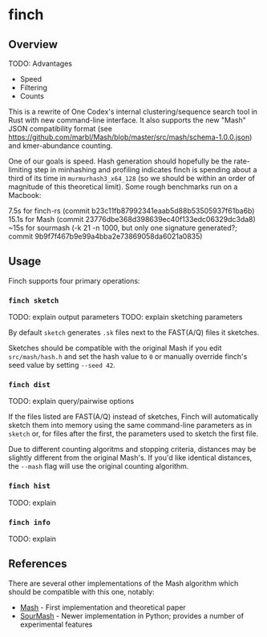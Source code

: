 
# finch #

## Overview ##

TODO: Advantages
- Speed
- Filtering
- Counts


This is a rewrite of One Codex's internal clustering/sequence search tool in Rust with  new command-line interface.
It also supports the new "Mash" JSON compatibility format (see https://github.com/marbl/Mash/blob/master/src/mash/schema-1.0.0.json) and kmer-abundance counting.

One of our goals is speed. Hash generation should hopefully be the rate-limiting step in minhashing and profiling indicates finch is spending about a third of its time in `murmurhash3_x64_128` (so we should be within an order of magnitude of this theoretical limit). Some rough benchmarks run on a Macbook:

7.5s for finch-rs (commit b23c11fb87992341eaab5d88b53505937f61ba6b)
15.1s for Mash (commit 23776dbe368d398639ec40f133edc06329dc3da8)
~15s for sourmash (-k 21 -n 1000, but only one signature generated?; commit 9b9f7f467b9e99a4bba2e73869058da6021a0835)


## Usage ##

Finch supports four primary operations:

### `finch sketch` ###

TODO: explain output parameters
TODO: explain sketching parameters

By default `sketch` generates `.sk` files next to the FAST(A/Q) files it sketches.

Sketches should be compatible with the original Mash if you edit `src/mash/hash.h` and set the hash value to `0` or manually override finch's seed value by setting `--seed 42`.

### `finch dist` ###

TODO: explain query/pairwise options

If the files listed are FAST(A/Q) instead of sketches, Finch will automatically sketch them into memory using the same command-line parameters as in `sketch` or, for files after the first, the parameters used to sketch the first file.

Due to different counting algoritms and stopping criteria, distances may be slightly different from the original Mash's.
If you'd like identical distances, the `--mash` flag will use the original counting algorithm.

### `finch hist` ###

TODO: explain

### `finch info` ###

TODO: explain

## References ##

There are several other implementations of the Mash algorithm which should be compatible with this one, notably:
 - [Mash](https://github.com/marbl/Mash) - First implementation and theoretical paper
 - [SourMash](https://github.com/dib-lab/sourmash) - Newer implementation in Python; provides a number of experimental features
